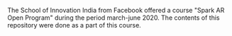 The School of Innovation India from Facebook offered a course "Spark AR Open Program" during the period march-june 2020. The contents of this repository were done as a part of this course.
